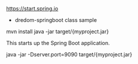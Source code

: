 https://start.spring.io

- dredom-springboot class sample

mvn install
java -jar target/{myproject.jar}

This starts up the Spring Boot application.

java -jar -Dserver.port=9090 target/{myproject.jar}

